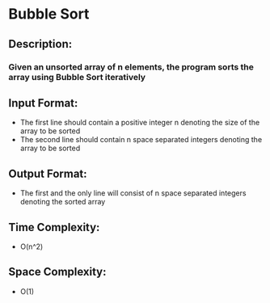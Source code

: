 # Bubble Sort
## Description:
### Given an unsorted array of n elements, the program sorts the array using Bubble Sort iteratively
## Input Format:
* The first line should contain a positive integer n denoting the size of the array to be sorted
* The second line should contain n space separated integers denoting the array to be sorted
## Output Format:
* The first and the only line will consist of n space separated integers denoting the sorted array
## Time Complexity: 
* O(n^2)
## Space Complexity: 
* O(1)
